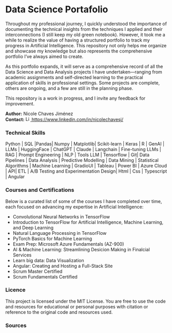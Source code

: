 # Data Science Portafolio
Throughout my professional journey, I quickly understood the importance of documenting the technical insights from the techniques I applied and their interconnections (I still keep my old green notebook). However, it took me a while to realize the value of having a structured portfolio to track my progress in Artificial Intelligence. This repository not only helps me organize and showcase my knowledge but also represents the comprehensive portfolio I’ve always aimed to create.

As this portfolio expands, it will serve as a comprehensive record of all the Data Science and Data Analysis projects I have undertaken—ranging from academic assignments and self-directed learning to the practical application of skills in professional settings. Some projects are complete, others are ongoing, and a few are still in the planning phase.

This repository is a work in progress, and I invite any feedback for improvement.



**Author:** Nicole Chaves Jiménez <br>
**Contact:**  <a href="https://www.linkedin.com/in/your-profile">
  <img src="https://upload.wikimedia.org/wikipedia/commons/c/ca/LinkedIn_logo_initials.png" alt="LinkedIn" width="15" height="15">
</a> https://www.linkedin.com/in/nicolechavesj/
### Technical Skills
Python | SQL |Pandas| Numpy | Matplotlib| Scikit-learn | Keras | R | GenAI | LLMs | HuggingFace | ChatGPT | Claude | Langchain | Fine-tuning LLMs | RAG | Prompt Engineering | NLP | Tools LLM | Tensorflow | Git| Data Pipelines | Data Analysis | Predictive Modelling | Data Mining | Statistical Algorithms | Machine Learning | GradioUI | Tableau | Power BI | Azure Cloud | API| ETL | A/B Testing and Experimentation Design| Html | Css | Typescript | Angular


### Courses and Certifications
Below is a curated list of some of the courses I have completed over time, each focused on advancing my expertise in Artificial Intelligence:

* Convolutional Neural Networks in TensorFlow
* Introduction to TensorFlow for Artificial Intelligence, Machine Learning, and Deep Learning
* Natural Language Processing in TensorFlow
* PyTorch Basics for Machine Learning
* Exam Prep: Microsoft Azure Fundamentals (AZ-900)
* AI & Machine Learning: Streamlining Desicion Making in Finalcial Services
* Learn big data: Data Visualization
* Angular: Creating and Hosting a Full-Stack Site
* Scrum Master Certified
* Scrum Fundamentals Certified

### Licence
This project is licensed under the MIT License. You are free to use the code and resources for educational or personal purposes with citation or reference to the original code and resources used.
### Sources
